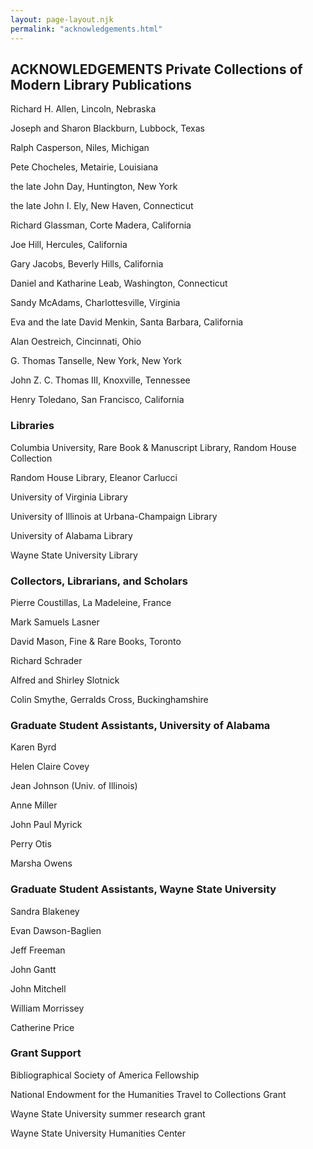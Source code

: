 ```yaml
---
layout: page-layout.njk
permalink: "acknowledgements.html"
---
```


## ACKNOWLEDGEMENTS Private Collections of Modern Library Publications 

Richard H. Allen, Lincoln, Nebraska  

Joseph and Sharon Blackburn, Lubbock, Texas  

Ralph Casperson, Niles, Michigan  

Pete Chocheles, Metairie, Louisiana  

the late John Day, Huntington, New York  

the late John I. Ely, New Haven, Connecticut  

Richard Glassman, Corte Madera, California  

Joe Hill, Hercules, California  

Gary Jacobs, Beverly Hills, California  

Daniel and Katharine Leab, Washington, Connecticut  

Sandy McAdams, Charlottesville, Virginia  

Eva and the late David Menkin, Santa Barbara, California  

Alan Oestreich, Cincinnati, Ohio  

G. Thomas Tanselle, New York, New York  

John Z. C. Thomas III, Knoxville, Tennessee  

Henry Toledano, San Francisco, California  

### Libraries  

Columbia University, Rare Book & Manuscript Library, Random House Collection  

Random House Library, Eleanor Carlucci  

University of Virginia Library  

University of Illinois at Urbana-Champaign Library  

University of Alabama Library  

Wayne State University Library  

### Collectors, Librarians, and Scholars

Pierre Coustillas, La Madeleine, France  

Mark Samuels Lasner  

David Mason, Fine & Rare Books, Toronto  

Richard Schrader  

Alfred and Shirley Slotnick  

Colin Smythe, Gerralds Cross, Buckinghamshire  

### Graduate Student Assistants, University of Alabama

Karen Byrd  

Helen Claire Covey  

Jean Johnson (Univ. of Illinois)  

Anne Miller  

John Paul Myrick  

Perry Otis  

Marsha Owens  

### Graduate Student Assistants, Wayne State University

Sandra Blakeney  

Evan Dawson-Baglien  

Jeff Freeman  

John Gantt  

John Mitchell  

William Morrissey  

Catherine Price  

### Grant Support

Bibliographical Society of America Fellowship  

National Endowment for the Humanities Travel to Collections Grant  

Wayne State University summer research grant  

Wayne State University Humanities Center